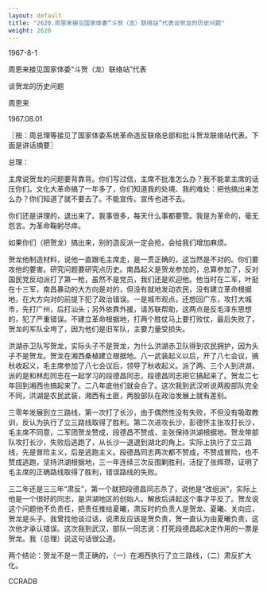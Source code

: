 ```yaml
---
layout: default
title: "2620.周恩来接见国家体委“斗贺（龙）联络站”代表谈贺龙的历史问题"
weight: 2620
---
```


1967-8-1

周恩来接见国家体委“斗贺（龙）联络站”代表

谈贺龙的历史问题

周恩来

1967.08.01

〖按：周总理等接见了国家体委系统革命造反联络总部和批斗贺龙联络站代表。下面是讲话摘要〗

总理：

主席说贺龙的问题要背靠背。你们写过信，主席不批准怎么办？我不能拿主席的话压你们。文化大革命搞了一年多了，你们知道我的处境、我的难处：把他搞出来怎么办？你们知道了就不要去了。不能宣传。宣传也进不去。

你们还是讲理的，退出来了。我事很多，每天什么事都要管。我是为革命的，毫无怨言。为革命鞠躬尽瘁。

如果你们（把贺龙）搞出来，别的造反派一定会抢，会给我们增加麻烦。

贺龙他制造材料，说他一直跟毛主席走，是一贯正确的，这当然是不对的。你们要攻他的要害。研究问题要研究点历史。南昌起义是贺龙参加的，总算参加了，反对国民党反动派打了第一枪，虽然不是党员，我们还是欢迎他。他当时在二军，叶挺在十三军，南昌暴动的大方向是对的，但没有就地发动农民，没有建立革命根据地，在大方向对的前提下犯了政治错误。一是城市观点，还想回广东，攻打大城市，先打广州，后打汕头；另外依靠外援，请苏联帮助，这两点是反毛泽东思想的，犯了严重错误。不建立革命根据地，打两个胜仗马上要打败仗，最后失败了，贺龙的军队全垮了，因为他们是旧军队，主要力量受损失。

洪湖赤卫队写贺龙，实际头子不是贺龙，为什么洪湖赤卫队得到农民拥护，因为头子不是贺龙。贺龙在湘西桑植建立根据地。八一武装起义以后，开了八七会议，搞秋收起义，毛主席参加了八七会议后，领导了秋收起义。派了两、三个人到洪湖，派的是和林彪同志在一起学习的段德昌同志，段德昌同志把它搞起来了。贺龙二七年回到湘西也搞起来了。二八年底他们就会合了。这次我到武汉听说两股部队完全不同，洪湖是农民武装，湘西有土匪，两股部队在政治发展上就有差别。

三零年发展到立三路线，第一次打了长沙，由于偶然性没有失败，不但没有吸取教训，反认为执行了立三路线取得了胜利。第二次进攻长沙，彭德怀主张攻打长沙，毛主席不同意，二军团贺龙赞成，段德昌不赞成，主张保持洪湖根据地。贺龙带部队攻打长沙，失败后逃跑了，从长沙一退退到湖北的角上。实际上执行了立三路线，先是冒险主义，后是逃跑主义。段德昌同志两次都不赞成，不赞成冒险，也不赞成逃跑，坚持洪湖根据地，三一年连续三次反围剿胜利，活捉了张辉瓒，证明了毛主席的正确路线取得了胜利，错误路线的失败。

三二年还是三三年“肃反”，第一个就把段德昌同志杀了，说他是“改组派”，实际上他是一个很好的同志，是洪湖地区的创始人。解放后讲起这个事才平反了。贺龙说这个问题他不负责任，把责任推给夏曦，肃反时的负责人是贺龙、夏曦、关向应，贺龙是头子。我曾找他谈过话，说肃反应该是贺负责，贺一直认为由夏曦负责，这次他才承认错误。这次我到武汉，部队一同志说：打死段德昌起决定作用的一票是贺龙。我（总理）说这句话很公道。

两个结论：贺龙不是一贯正确的，（一）在湘西执行了立三路线，（二）肃反扩大化。

CCRADB

